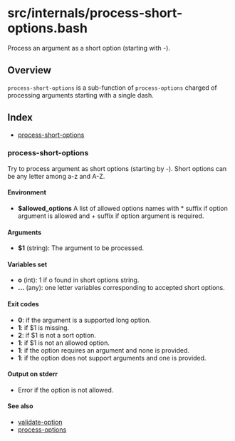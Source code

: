 # src/internals/process-short-options.bash

Process an argument as a short option (starting with -).

## Overview

`process-short-options` is a sub-function of `process-options` charged of
processing arguments starting with a single dash.

## Index

* [process-short-options](#process-short-options)

### process-short-options

Try to process argument as short options (starting by -).
Short options can be any letter among a-z and A-Z.

#### Environment

* **$allowed_options** A list of allowed options names
  with * suffix if option argument is allowed and + suffix if option
  argument is required.

#### Arguments

* **$1** (string): The argument to be processed.

#### Variables set

* **o** (int): 1 if o found in short options string.
* **...** (any): one letter variables corresponding to accepted short options.

#### Exit codes

* **0**: if the argument is a supported long option.
* **1**: if $1 is missing.
* **2**: if $1 is not a sort option.
* **1**: if $1 is not an allowed option.
* **1**: if the option requires an argument and none is provided.
* **1**: if the option does not support arguments and one is provided.

#### Output on stderr

* Error if the option is not allowed.

#### See also

* [validate-option](./validate-option.md#validate-option)
* [process-options](../process-options.md#process-options)

